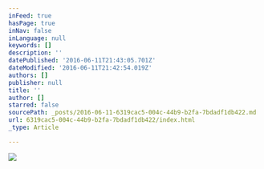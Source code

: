 ```yaml
---
inFeed: true
hasPage: true
inNav: false
inLanguage: null
keywords: []
description: ''
datePublished: '2016-06-11T21:43:05.701Z'
dateModified: '2016-06-11T21:42:54.019Z'
authors: []
publisher: null
title: ''
author: []
starred: false
sourcePath: _posts/2016-06-11-6319cac5-004c-44b9-b2fa-7bdadf1db422.md
url: 6319cac5-004c-44b9-b2fa-7bdadf1db422/index.html
_type: Article

---
```

![](https://the-grid-user-content.s3-us-west-2.amazonaws.com/4662a990-f010-462d-b6de-c46480ad0cf3.jpg)